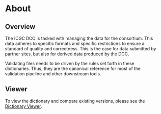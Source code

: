 # About

## Overview

The ICGC DCC is tasked with managing the data for the consortium. This data adheres to specific formats and specific restrictions to ensure a standard of quality and correctness.
This is the case for data submitted by partner sites, but also for derived data produced by the DCC.

Validating files needs to be driven by the rules set forth in these dictionaries.
Thus, they are the canonical reference for most of the validation pipeline and other downstream tools.

## Viewer

To view the dictionary and compare existing versions, please see the [Dictionary Viewer](viewer).
